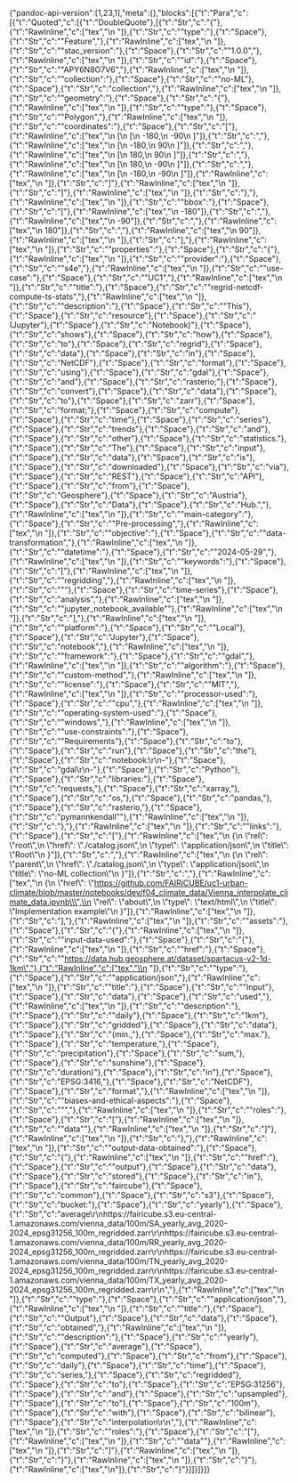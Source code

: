 {"pandoc-api-version":[1,23,1],"meta":{},"blocks":[{"t":"Para","c":[{"t":"Quoted","c":[{"t":"DoubleQuote"},[{"t":"Str","c":"{"},{"t":"RawInline","c":["tex","\\n    "]},{"t":"Str","c":"\"type\":"},{"t":"Space"},{"t":"Str","c":"\"Feature\","},{"t":"RawInline","c":["tex","\\n    "]},{"t":"Str","c":"\"stac_version\":"},{"t":"Space"},{"t":"Str","c":"\"1.0.0\","},{"t":"RawInline","c":["tex","\\n    "]},{"t":"Str","c":"\"id\":"},{"t":"Space"},{"t":"Str","c":"\"APY6N8O7V6\","},{"t":"RawInline","c":["tex","\\n    "]},{"t":"Str","c":"\"collection\":"},{"t":"Space"},{"t":"Str","c":"\"no-ML"},{"t":"Space"},{"t":"Str","c":"collection\","},{"t":"RawInline","c":["tex","\\n    "]},{"t":"Str","c":"\"geometry\":"},{"t":"Space"},{"t":"Str","c":"{"},{"t":"RawInline","c":["tex","\\n        "]},{"t":"Str","c":"\"type\":"},{"t":"Space"},{"t":"Str","c":"\"Polygon\","},{"t":"RawInline","c":["tex","\\n        "]},{"t":"Str","c":"\"coordinates\":"},{"t":"Space"},{"t":"Str","c":"["},{"t":"RawInline","c":["tex","\\n            [\\n                [\\n                    -180,\\n                    -90\\n                ]"]},{"t":"Str","c":","},{"t":"RawInline","c":["tex","\\n                [\\n                    -180,\\n                    90\\n                ]"]},{"t":"Str","c":","},{"t":"RawInline","c":["tex","\\n                [\\n                    180,\\n                    90\\n                ]"]},{"t":"Str","c":","},{"t":"RawInline","c":["tex","\\n                [\\n                    180,\\n                    -90\\n                ]"]},{"t":"Str","c":","},{"t":"RawInline","c":["tex","\\n                [\\n                    -180,\\n                    -90\\n                ]"]},{"t":"RawInline","c":["tex","\\n            "]},{"t":"Str","c":"]"},{"t":"RawInline","c":["tex","\\n        "]},{"t":"Str","c":"]"},{"t":"RawInline","c":["tex","\\n    "]},{"t":"Str","c":"},"},{"t":"RawInline","c":["tex","\\n    "]},{"t":"Str","c":"\"bbox\":"},{"t":"Space"},{"t":"Str","c":"["},{"t":"RawInline","c":["tex","\\n        -180"]},{"t":"Str","c":","},{"t":"RawInline","c":["tex","\\n        -90"]},{"t":"Str","c":","},{"t":"RawInline","c":["tex","\\n        180"]},{"t":"Str","c":","},{"t":"RawInline","c":["tex","\\n        90"]},{"t":"RawInline","c":["tex","\\n    "]},{"t":"Str","c":"],"},{"t":"RawInline","c":["tex","\\n    "]},{"t":"Str","c":"\"properties\":"},{"t":"Space"},{"t":"Str","c":"{"},{"t":"RawInline","c":["tex","\\n        "]},{"t":"Str","c":"\"provider\":"},{"t":"Space"},{"t":"Str","c":"\"s4e\","},{"t":"RawInline","c":["tex","\\n        "]},{"t":"Str","c":"\"use-case\":"},{"t":"Space"},{"t":"Str","c":"\"UC1\","},{"t":"RawInline","c":["tex","\\n        "]},{"t":"Str","c":"\"title\":"},{"t":"Space"},{"t":"Str","c":"\"regrid-netcdf-compute-ts-stats\","},{"t":"RawInline","c":["tex","\\n        "]},{"t":"Str","c":"\"description\":"},{"t":"Space"},{"t":"Str","c":"\"This"},{"t":"Space"},{"t":"Str","c":"resource"},{"t":"Space"},{"t":"Str","c":"(Jupyter"},{"t":"Space"},{"t":"Str","c":"Notebook)"},{"t":"Space"},{"t":"Str","c":"shows"},{"t":"Space"},{"t":"Str","c":"how"},{"t":"Space"},{"t":"Str","c":"to"},{"t":"Space"},{"t":"Str","c":"regrid"},{"t":"Space"},{"t":"Str","c":"data"},{"t":"Space"},{"t":"Str","c":"in"},{"t":"Space"},{"t":"Str","c":"NetCDF"},{"t":"Space"},{"t":"Str","c":"format"},{"t":"Space"},{"t":"Str","c":"using"},{"t":"Space"},{"t":"Str","c":"gdal"},{"t":"Space"},{"t":"Str","c":"and"},{"t":"Space"},{"t":"Str","c":"rasterio;"},{"t":"Space"},{"t":"Str","c":"convert"},{"t":"Space"},{"t":"Str","c":"data"},{"t":"Space"},{"t":"Str","c":"to"},{"t":"Space"},{"t":"Str","c":"zarr"},{"t":"Space"},{"t":"Str","c":"format;"},{"t":"Space"},{"t":"Str","c":"compute"},{"t":"Space"},{"t":"Str","c":"time"},{"t":"Space"},{"t":"Str","c":"series"},{"t":"Space"},{"t":"Str","c":"trends"},{"t":"Space"},{"t":"Str","c":"and"},{"t":"Space"},{"t":"Str","c":"other"},{"t":"Space"},{"t":"Str","c":"statistics."},{"t":"Space"},{"t":"Str","c":"The"},{"t":"Space"},{"t":"Str","c":"input"},{"t":"Space"},{"t":"Str","c":"data"},{"t":"Space"},{"t":"Str","c":"is"},{"t":"Space"},{"t":"Str","c":"downloaded"},{"t":"Space"},{"t":"Str","c":"via"},{"t":"Space"},{"t":"Str","c":"REST"},{"t":"Space"},{"t":"Str","c":"API"},{"t":"Space"},{"t":"Str","c":"from"},{"t":"Space"},{"t":"Str","c":"Geosphere"},{"t":"Space"},{"t":"Str","c":"Austria"},{"t":"Space"},{"t":"Str","c":"Data"},{"t":"Space"},{"t":"Str","c":"Hub.\","},{"t":"RawInline","c":["tex","\\n        "]},{"t":"Str","c":"\"main-category\":"},{"t":"Space"},{"t":"Str","c":"\"Pre-processing\","},{"t":"RawInline","c":["tex","\\n        "]},{"t":"Str","c":"\"objective\":"},{"t":"Space"},{"t":"Str","c":"\"data-transformation\","},{"t":"RawInline","c":["tex","\\n        "]},{"t":"Str","c":"\"datetime\":"},{"t":"Space"},{"t":"Str","c":"\"2024-05-29\","},{"t":"RawInline","c":["tex","\\n        "]},{"t":"Str","c":"\"keywords\":"},{"t":"Space"},{"t":"Str","c":"["},{"t":"RawInline","c":["tex","\\n            "]},{"t":"Str","c":"\"regridding\","},{"t":"RawInline","c":["tex","\\n            "]},{"t":"Str","c":"\""},{"t":"Space"},{"t":"Str","c":"time-series"},{"t":"Space"},{"t":"Str","c":"analysis\","},{"t":"RawInline","c":["tex","\\n            "]},{"t":"Str","c":"\"jupyter_notebook_available\""},{"t":"RawInline","c":["tex","\\n        "]},{"t":"Str","c":"],"},{"t":"RawInline","c":["tex","\\n        "]},{"t":"Str","c":"\"platform\":"},{"t":"Space"},{"t":"Str","c":"\"Local"},{"t":"Space"},{"t":"Str","c":"Jupyter"},{"t":"Space"},{"t":"Str","c":"notebook\","},{"t":"RawInline","c":["tex","\\n        "]},{"t":"Str","c":"\"framework\":"},{"t":"Space"},{"t":"Str","c":"\"gdal\","},{"t":"RawInline","c":["tex","\\n        "]},{"t":"Str","c":"\"algorithm\":"},{"t":"Space"},{"t":"Str","c":"\"custom-method\","},{"t":"RawInline","c":["tex","\\n        "]},{"t":"Str","c":"\"license\":"},{"t":"Space"},{"t":"Str","c":"\"MIT\","},{"t":"RawInline","c":["tex","\\n        "]},{"t":"Str","c":"\"processor-used\":"},{"t":"Space"},{"t":"Str","c":"\"cpu\","},{"t":"RawInline","c":["tex","\\n        "]},{"t":"Str","c":"\"operating-system-used\":"},{"t":"Space"},{"t":"Str","c":"\"windows\","},{"t":"RawInline","c":["tex","\\n        "]},{"t":"Str","c":"\"use-constraints\":"},{"t":"Space"},{"t":"Str","c":"\"Requirements"},{"t":"Space"},{"t":"Str","c":"to"},{"t":"Space"},{"t":"Str","c":"run"},{"t":"Space"},{"t":"Str","c":"the"},{"t":"Space"},{"t":"Str","c":"notebook:\\r\\n-"},{"t":"Space"},{"t":"Str","c":"gdal\\r\\n-"},{"t":"Space"},{"t":"Str","c":"Python"},{"t":"Space"},{"t":"Str","c":"libraries:"},{"t":"Space"},{"t":"Str","c":"requests,"},{"t":"Space"},{"t":"Str","c":"xarray,"},{"t":"Space"},{"t":"Str","c":"os,"},{"t":"Space"},{"t":"Str","c":"pandas,"},{"t":"Space"},{"t":"Str","c":"rasterio,"},{"t":"Space"},{"t":"Str","c":"pymannkendall\""},{"t":"RawInline","c":["tex","\\n    "]},{"t":"Str","c":"},"},{"t":"RawInline","c":["tex","\\n    "]},{"t":"Str","c":"\"links\":"},{"t":"Space"},{"t":"Str","c":"["},{"t":"RawInline","c":["tex","\\n        {\\n            \\\"rel\\\": \\\"root\\\",\\n            \\\"href\\\": \\\"./catalog.json\\\",\\n            \\\"type\\\": \\\"application/json\\\",\\n            \\\"title\\\": \\\"Root\\\"\\n        }"]},{"t":"Str","c":","},{"t":"RawInline","c":["tex","\\n        {\\n            \\\"rel\\\": \\\"parent\\\",\\n            \\\"href\\\": \\\"./catalog.json\\\",\\n            \\\"type\\\": \\\"application/json\\\",\\n            \\\"title\\\": \\\"no-ML collection\\\"\\n        }"]},{"t":"Str","c":","},{"t":"RawInline","c":["tex","\\n        {\\n            \\\"href\\\": \\\"https://github.com/FAIRiCUBE/uc1-urban-climate/blob/master/notebooks/dev/f04_climate_data/Vienna_interpolate_climate_data.ipynb\\\",\\n            \\\"rel\\\": \\\"about\\\",\\n            \\\"type\\\": \\\"text/html\\\",\\n            \\\"title\\\": \\\"Implementation example\\\"\\n        }"]},{"t":"RawInline","c":["tex","\\n    "]},{"t":"Str","c":"],"},{"t":"RawInline","c":["tex","\\n    "]},{"t":"Str","c":"\"assets\":"},{"t":"Space"},{"t":"Str","c":"{"},{"t":"RawInline","c":["tex","\\n        "]},{"t":"Str","c":"\"input-data-used\":"},{"t":"Space"},{"t":"Str","c":"{"},{"t":"RawInline","c":["tex","\\n            "]},{"t":"Str","c":"\"href\":"},{"t":"Space"},{"t":"Str","c":"\"https://data.hub.geosphere.at/dataset/spartacus-v2-1d-1km\","},{"t":"RawInline","c":["tex","\\n            "]},{"t":"Str","c":"\"type\":"},{"t":"Space"},{"t":"Str","c":"\"application/json\","},{"t":"RawInline","c":["tex","\\n            "]},{"t":"Str","c":"\"title\":"},{"t":"Space"},{"t":"Str","c":"\"Input"},{"t":"Space"},{"t":"Str","c":"data"},{"t":"Space"},{"t":"Str","c":"used\","},{"t":"RawInline","c":["tex","\\n            "]},{"t":"Str","c":"\"description\":"},{"t":"Space"},{"t":"Str","c":"\"daily"},{"t":"Space"},{"t":"Str","c":"1km"},{"t":"Space"},{"t":"Str","c":"gridded"},{"t":"Space"},{"t":"Str","c":"data"},{"t":"Space"},{"t":"Str","c":"(min.,"},{"t":"Space"},{"t":"Str","c":"max."},{"t":"Space"},{"t":"Str","c":"temperature,"},{"t":"Space"},{"t":"Str","c":"precipitation"},{"t":"Space"},{"t":"Str","c":"sum,"},{"t":"Space"},{"t":"Str","c":"sunshine"},{"t":"Space"},{"t":"Str","c":"duration)"},{"t":"Space"},{"t":"Str","c":"in"},{"t":"Space"},{"t":"Str","c":"EPSG:3416,"},{"t":"Space"},{"t":"Str","c":"NetCDF"},{"t":"Space"},{"t":"Str","c":"format\","},{"t":"RawInline","c":["tex","\\n            "]},{"t":"Str","c":"\"biases-and-ethical-aspects\":"},{"t":"Space"},{"t":"Str","c":"\"\","},{"t":"RawInline","c":["tex","\\n            "]},{"t":"Str","c":"\"roles\":"},{"t":"Space"},{"t":"Str","c":"["},{"t":"RawInline","c":["tex","\\n                "]},{"t":"Str","c":"\"data\""},{"t":"RawInline","c":["tex","\\n            "]},{"t":"Str","c":"]"},{"t":"RawInline","c":["tex","\\n        "]},{"t":"Str","c":"},"},{"t":"RawInline","c":["tex","\\n        "]},{"t":"Str","c":"\"output-data-obtained\":"},{"t":"Space"},{"t":"Str","c":"{"},{"t":"RawInline","c":["tex","\\n            "]},{"t":"Str","c":"\"href\":"},{"t":"Space"},{"t":"Str","c":"\"output"},{"t":"Space"},{"t":"Str","c":"data"},{"t":"Space"},{"t":"Str","c":"stored"},{"t":"Space"},{"t":"Str","c":"in"},{"t":"Space"},{"t":"Str","c":"faircube"},{"t":"Space"},{"t":"Str","c":"common"},{"t":"Space"},{"t":"Str","c":"s3"},{"t":"Space"},{"t":"Str","c":"bucket:"},{"t":"Space"},{"t":"Str","c":"yearly"},{"t":"Space"},{"t":"Str","c":"average\\r\\nhttps://fairicube.s3.eu-central-1.amazonaws.com/vienna_data/100m/SA_yearly_avg_2020-2024_epsg31256_100m_regridded.zarr\\r\\nhttps://fairicube.s3.eu-central-1.amazonaws.com/vienna_data/100m/RR_yearly_avg_2020-2024_epsg31256_100m_regridded.zarr\\r\\nhttps://fairicube.s3.eu-central-1.amazonaws.com/vienna_data/100m/TN_yearly_avg_2020-2024_epsg31256_100m_regridded.zarr\\r\\nhttps://fairicube.s3.eu-central-1.amazonaws.com/vienna_data/100m/TX_yearly_avg_2020-2024_epsg31256_100m_regridded.zarr\\r\\n\","},{"t":"RawInline","c":["tex","\\n            "]},{"t":"Str","c":"\"type\":"},{"t":"Space"},{"t":"Str","c":"\"application/json\","},{"t":"RawInline","c":["tex","\\n            "]},{"t":"Str","c":"\"title\":"},{"t":"Space"},{"t":"Str","c":"\"Output"},{"t":"Space"},{"t":"Str","c":"data"},{"t":"Space"},{"t":"Str","c":"obtained\","},{"t":"RawInline","c":["tex","\\n            "]},{"t":"Str","c":"\"description\":"},{"t":"Space"},{"t":"Str","c":"\"yearly"},{"t":"Space"},{"t":"Str","c":"average"},{"t":"Space"},{"t":"Str","c":"computed"},{"t":"Space"},{"t":"Str","c":"from"},{"t":"Space"},{"t":"Str","c":"daily"},{"t":"Space"},{"t":"Str","c":"time"},{"t":"Space"},{"t":"Str","c":"series,"},{"t":"Space"},{"t":"Str","c":"regridded"},{"t":"Space"},{"t":"Str","c":"to"},{"t":"Space"},{"t":"Str","c":"EPSG:31256"},{"t":"Space"},{"t":"Str","c":"and"},{"t":"Space"},{"t":"Str","c":"upsampled"},{"t":"Space"},{"t":"Str","c":"to"},{"t":"Space"},{"t":"Str","c":"100m"},{"t":"Space"},{"t":"Str","c":"with"},{"t":"Space"},{"t":"Str","c":"bilinear"},{"t":"Space"},{"t":"Str","c":"interpolation\\r\\n\","},{"t":"RawInline","c":["tex","\\n            "]},{"t":"Str","c":"\"roles\":"},{"t":"Space"},{"t":"Str","c":"["},{"t":"RawInline","c":["tex","\\n                "]},{"t":"Str","c":"\"data\""},{"t":"RawInline","c":["tex","\\n            "]},{"t":"Str","c":"]"},{"t":"RawInline","c":["tex","\\n        "]},{"t":"Str","c":"}"},{"t":"RawInline","c":["tex","\\n    "]},{"t":"Str","c":"}"},{"t":"RawInline","c":["tex","\\n"]},{"t":"Str","c":"}"}]]}]}]}

